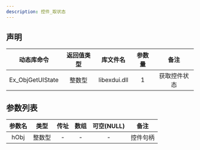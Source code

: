 ```yaml
---
description: 控件_取状态
---
```





## 声明

|    动态库命令    | 返回值类型 |   库文件名   | 参数量 |     备注     |
| :--------------: | :--------: | :----------: | :----: | :----------: |
| Ex_ObjGetUIState |   整数型   | libexdui.dll |   1    | 获取控件状态 |

## 参数列表

| 参数名 |  类型  | 传址 | 数组 | 可空(NULL) |   备注   |
| :----: | :----: | :--: | :--: | :--------: | :------: |
|  hObj  | 整数型 |  -   |  -   |     -      | 控件句柄 |

